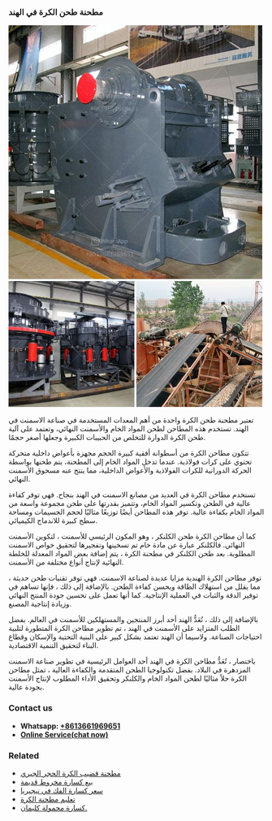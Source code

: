 <h3>مطحنة طحن الكرة في الهند</h3><img src='1701854114.jpg' alt=''><p>تعتبر مطحنة طحن الكرة واحدة من أهم المعدات المستخدمة في صناعة الاسمنت في الهند. تستخدم هذه المطاحن لطحن المواد الخام والأسمنت النهائي، وتعتمد على آلية طحن الكرة الدوارة للتخلص من الحبيبات الكبيرة وجعلها أصغر حجمًا.</p><p>تتكون مطاحن الكرة من أسطوانة أفقية كبيرة الحجم مجهزة بأعواض داخلية متحركة تحتوي على كرات فولاذية. عندما تدخل المواد الخام إلى المطحنة، يتم طحنها بواسطة الحركة الدورانية للكرات الفولاذية والأعواض الداخلية، مما ينتج عنه مسحوق الأسمنت النهائي.</p><p>تستخدم مطاحن الكرة في العديد من مصانع الاسمنت في الهند بنجاح. فهي توفر كفاءة عالية في الطحن وتكسير المواد الخام، وتتميز بقدرتها على طحن مجموعة واسعة من المواد الخام بكفاءة عالية. توفر هذه المطاحن أيضًا توزيعًا مثاليًا لحجم الجسيمات ومساحة سطح كبيرة للاندماج الكيميائي.</p><p>كما أن مطاحن الكرة طحن الكلنكر ، وهو المكون الرئيسي للأسمنت ، لتكوين الأسمنت النهائي. فالكلنكر عبارة عن مادة خام تم تسخينها وتفجيرها لتحقيق خواص الاسمنت المطلوبة. بعد طحن الكلنكر في مطحنة الكرة ، يتم إضافة بعض المواد المعدلة للخلطة النهائية لإنتاج أنواع مختلفة من الأسمنت.</p><p>توفر مطاحن الكرة الهندية مزايا عديدة لصناعة الاسمنت. فهي توفر تقنيات طحن حديثة ، مما يقلل من استهلاك الطاقة ويحسن كفاءة الطحن. بالإضافة إلى ذلك ، فإنها تساهم في توفير الدقة والثبات في العملية الإنتاجية. كما أنها تعمل على تحسين جودة المنتج النهائي وزيادة إنتاجية المصنع.</p><p>بالإضافة إلى ذلك ، تُعَدُّ الهند أحد أبرز المنتجين والمستهلكين للأسمنت في العالم. بفضل الطلب المتزايد على الأسمنت في الهند ، تم تطوير مطاحن الكرة المتطورة لتلبية احتياجات الصناعة. ولاسيما أن الهند تعتمد بشكل كبير على البنية التحتية والإسكان وقطاع البناء لتحقيق التنمية الاقتصادية.</p><p>باختصار ، تُعَدُّ مطاحن الكرة في الهند أحد العوامل الرئيسية في تطوير صناعة الاسمنت المزدهرة في البلاد. بفضل تكنولوجيا الطحن المتقدمة والكفاءة العالية ، تمثل مطاحن الكرة حلاً مثاليًا لطحن المواد الخام والكلنكر وتحقيق الأداء المطلوب لإنتاج الأسمنت بجودة عالية.</p><h3>Contact us</h3><ul><li><strong>Whatsapp:&nbsp;<a href="https://wa.me/8613661969651">+8613661969651</a></strong></li><li><a href="https://swt.shibang-china.com/?git&amp;zhl&amp;مطحنة طحن الكرة في الهند"><strong>Online Service(chat now)</strong></a></li></ul><h3>Related</h3><ul><li><a href='مطحنة قضيب الكرة الحجر الجيري.md'>مطحنة قضيب الكرة الحجر الجيري</a></li><li><a href='بيع كسارة مخروط قديمة.md'>بيع كسارة مخروط قديمة</a></li><li><a href='سعر كسارة الفك في نيجيريا.md'>سعر كسارة الفك في نيجيريا</a></li><li><a href='تعليم مطحنة الكرة.md'>تعليم مطحنة الكرة</a></li><li><a href='كسارة محمولة كليمان.md'>كسارة محمولة كليمان.</a></li></ul>